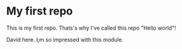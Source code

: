 # My first repo
This is my first repo. Thats's why I've called this repo "Hello world"!

David here. I;m so impressed with this module.
